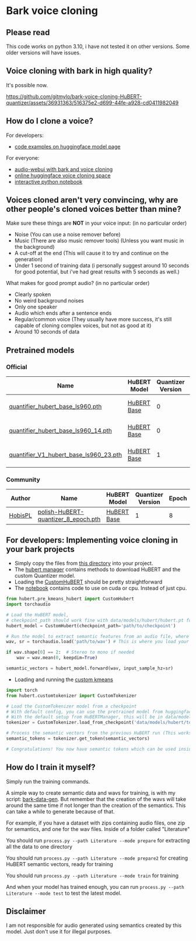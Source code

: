 # Bark voice cloning

## Please read
This code works on python 3.10, i have not tested it on other versions. Some older versions will have issues.

## Voice cloning with bark in high quality?
It's possible now.

https://github.com/gitmylo/bark-voice-cloning-HuBERT-quantizer/assets/36931363/516375e2-d699-44fe-a928-cd0411982049



## How do I clone a voice?
For developers:
* [code examples on huggingface model page](https://huggingface.co/GitMylo/bark-voice-cloning)

For everyone:
* [audio-webui with bark and voice cloning](https://github.com/gitmylo/audio-webui)
* [online huggingface voice cloning space](https://huggingface.co/spaces/GitMylo/bark-voice-cloning)
* [interactive python notebook](notebook.ipynb)

## Voices cloned aren't very convincing, why are other people's cloned voices better than mine?
Make sure these things are **NOT** in your voice input: (in no particular order)
* Noise (You can use a noise remover before)
* Music (There are also music remover tools) (Unless you want music in the background)
* A cut-off at the end (This will cause it to try and continue on the generation)
* Under 1 second of training data (i personally suggest around 10 seconds for good potential, but i've had great results with 5 seconds as well.)

What makes for good prompt audio? (in no particular order)
* Clearly spoken
* No weird background noises
* Only one speaker
* Audio which ends after a sentence ends
* Regular/common voice (They usually have more success, it's still capable of cloning complex voices, but not as good at it)
* Around 10 seconds of data

## Pretrained models
### Official

| Name                                                                                                                                         | HuBERT Model                                                              | Quantizer Version | Epoch | Language | Dataset                                                                                          |
|----------------------------------------------------------------------------------------------------------------------------------------------|---------------------------------------------------------------------------|-------------------|-------|----------|--------------------------------------------------------------------------------------------------|
| [quantifier_hubert_base_ls960.pth](https://huggingface.co/GitMylo/bark-voice-cloning/blob/main/quantifier_hubert_base_ls960.pth)             | [HuBERT Base](https://dl.fbaipublicfiles.com/hubert/hubert_base_ls960.pt) | 0                 | 3     | ENG      | [GitMylo/bark-semantic-training](https://huggingface.co/datasets/GitMylo/bark-semantic-training) |
| [quantifier_hubert_base_ls960_14.pth](https://huggingface.co/GitMylo/bark-voice-cloning/blob/main/quantifier_hubert_base_ls960_14.pth)       | [HuBERT Base](https://dl.fbaipublicfiles.com/hubert/hubert_base_ls960.pt) | 0                 | 14    | ENG      | [GitMylo/bark-semantic-training](https://huggingface.co/datasets/GitMylo/bark-semantic-training) |
| [quantifier_V1_hubert_base_ls960_23.pth](https://huggingface.co/GitMylo/bark-voice-cloning/blob/main/quantifier_V1_hubert_base_ls960_23.pth) | [HuBERT Base](https://dl.fbaipublicfiles.com/hubert/hubert_base_ls960.pt) | 1                 | 23    | ENG      | [GitMylo/bark-semantic-training](https://huggingface.co/datasets/GitMylo/bark-semantic-training) |

### Community

| Author                                | Name                                                                                                                                                         | HuBERT Model                                                              | Quantizer Version | Epoch | Language | Dataset |
|---------------------------------------|--------------------------------------------------------------------------------------------------------------------------------------------------------------|---------------------------------------------------------------------------|-------------------|-------|----------|---------|
| [HobisPL](https://github.com/HobisPL) | [polish-HuBERT-quantizer_8_epoch.pth](https://huggingface.co/Hobis/bark-voice-cloning-polish-HuBERT-quantizer/blob/main/polish-HuBERT-quantizer_8_epoch.pth) | [HuBERT Base](https://dl.fbaipublicfiles.com/hubert/hubert_base_ls960.pt) | 1                 | 8     | POL      | Unknown |


## For developers: Implementing voice cloning in your bark projects
* Simply copy the files from [this directory](https://github.com/gitmylo/bark-voice-cloning-HuBERT-quantizer/tree/master/hubert) into your project.
* The [hubert manager](https://github.com/gitmylo/bark-voice-cloning-HuBERT-quantizer/blob/master/hubert/hubert_manager.py) contains methods to download HuBERT and the custom Quantizer model.
* Loading the [CustomHuBERT](https://github.com/gitmylo/bark-voice-cloning-HuBERT-quantizer/blob/master/hubert/pre_kmeans_hubert.py) should be pretty straightforward
* The [notebook](notebook.ipynb) contains code to use on cuda or cpu. Instead of just cpu.
```python
from hubert.pre_kmeans_hubert import CustomHubert
import torchaudio

# Load the HuBERT model,
# checkpoint_path should work fine with data/models/hubert/hubert.pt for the default config
hubert_model = CustomHubert(checkpoint_path='path/to/checkpoint')

# Run the model to extract semantic features from an audio file, where wav is your audio file
wav, sr = torchaudio.load('path/to/wav') # This is where you load your wav, with soundfile or torchaudio for example

if wav.shape[0] == 2:  # Stereo to mono if needed
    wav = wav.mean(0, keepdim=True)

semantic_vectors = hubert_model.forward(wav, input_sample_hz=sr)
```
* Loading and running the [custom kmeans](https://github.com/gitmylo/bark-voice-cloning-HuBERT-quantizer)

```python
import torch
from hubert.customtokenizer import CustomTokenizer

# Load the CustomTokenizer model from a checkpoint
# With default config, you can use the pretrained model from huggingface
# With the default setup from HuBERTManager, this will be in data/models/hubert/tokenizer.pth
tokenizer = CustomTokenizer.load_from_checkpoint('data/models/hubert/tokenizer.pth')  # Automatically uses the right layers

# Process the semantic vectors from the previous HuBERT run (This works in batches, so you can send the entire HuBERT output)
semantic_tokens = tokenizer.get_token(semantic_vectors)

# Congratulations! You now have semantic tokens which can be used inside of a speaker prompt file.
```

## How do I train it myself?
Simply run the training commands.

A simple way to create semantic data and wavs for training, is with my script: [bark-data-gen](https://github.com/gitmylo/bark-data-gen). But remember that the creation of the wavs will take around the same time if not longer than the creation of the semantics. This can take a while to generate because of that.

For example, if you have a dataset with zips containing audio files, one zip for semantics, and one for the wav files. Inside of a folder called "Literature"

You should run `process.py --path Literature --mode prepare` for extracting all the data to one directory

You should run `process.py --path Literature --mode prepare2` for creating HuBERT semantic vectors, ready for training

You should run `process.py --path Literature --mode train` for training

And when your model has trained enough, you can run `process.py --path Literature --mode test` to test the latest model.

## Disclaimer
I am not responsible for audio generated using semantics created by this model. Just don't use it for illegal purposes.
